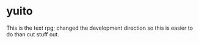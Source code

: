 # yuito
This is the text rpg; changed the development direction so this is easier to do than cut stuff out.
